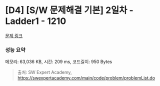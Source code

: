 # [D4] [S/W 문제해결 기본] 2일차 - Ladder1 - 1210 

[문제 링크](https://swexpertacademy.com/main/code/problem/problemDetail.do?contestProbId=AV14ABYKADACFAYh) 

### 성능 요약

메모리: 63,036 KB, 시간: 209 ms, 코드길이: 950 Bytes



> 출처: SW Expert Academy, https://swexpertacademy.com/main/code/problem/problemList.do